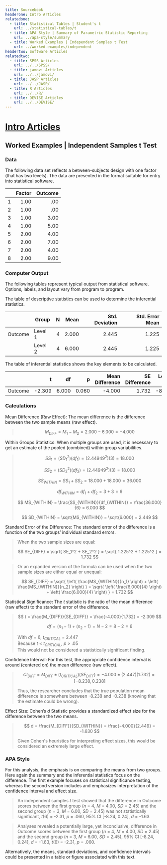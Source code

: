 ```yaml
---
title: Sourcebook
headerone: Intro Articles
relatedone:
  - title: Statistical Tables | Student's t
    url: ../statistical-tables/t
  - title: APA Style | Summary of Parametric Statistic Reporting
    url: ../apa-style/summary
  - title: Worked Examples | Independent Samples t Test
    url: ../worked-examples/independent
headertwo: Software Articles
relatedtwo:
  - title: SPSS Articles
    url: ../../SPSS/
  - title: jamovi Articles
    url: ../../jamovi/
  - title: JASP Articles
    url: ../../JASP/
  - title: R Articles
    url: ../../R/
  - title: DEVISE Articles
    url: ../../DEVISE/
---
```


# [Intro Articles](../index.md)

## Worked Examples | Independent Samples t Test

### Data

The following data set reflects a between-subjects design with one factor (that has two levels). The data are presented in the format suitable for entry into statistical software.

|     | Factor | Outcome |
|-----|-------:|--------:|
| 1   | 1.00   | .00     |
| 2   | 1.00   | .00     |
| 3   | 1.00   | 3.00    |
| 4   | 1.00   | 5.00    |
| 5   | 2.00   | 4.00    |
| 6   | 2.00   | 7.00    |
| 7   | 2.00   | 4.00    |
| 8   | 2.00   | 9.00    |

### Computer Output

The following tables represent typical output from statistical software. Options, labels, and layout vary from program to program.

The table of descriptive statistics can be used to determine the inferential statistics.

|         | Group   | N   | Mean  | Std. Deviation | Std. Error Mean |
|:--------|---------|----:|------:|---------------:|----------------:|
| Outcome | Level 1 | 4   | 2.000 | 2.445          | 1.225           |
|         | Level 2 | 4   | 6.000 | 2.445          | 1.225           |

The table of inferential statistics shows the key elements to be calculated.

|         | t         |	df	  | p     | Mean Difference | SE Difference | Lower CI | Upper CI | Cohen's d | 
|:--------|----------:|------:|------:|----------------:|--------------:|---------:|---------:|----------:|
| Outcome |	   -2.309 | 6.000 | 0.060 |          -4.000 |         1.732 |   -8.238 |    0.238 |    -1.633 |

### Calculations

Mean Difference (Raw Effect): The mean difference is the difference between the two sample means (raw effect).

> $$ M_{DIFF} = M_1 - M_2 = 2.000 − 6.000 = −4.000 $$

Within Groups Statistics: When multiple groups are used, it is necessary to get an estimate of the pooled (combined) within group variabilities.

> $$ SS_1 = ( SD_1^2 ) ( df_1) = ( 2.44949^2 ) ( 3 ) = 18.000 $$
>
> $$ SS_2 = ( SD_2^2 ) ( df_2) = ( 2.44949^2 ) ( 3 ) = 18.000 $$
>
> $$ SS_{WITHIN} = SS_1 + SS_ 2 = 18.000 + 18.000 = 36.000 $$
>
> $$ df_{WITHIN} = df_1 + df_ 2 = 3 + 3 = 6 $$
>
> $$ MS_{WITHIN} = \frac{SS_{WITHIN}}{df_{WITHIN}} = \frac{36.000}{6} = 6.000 $$
>
> $$ SD_{WITHIN} = \sqrt{MS_{WITHIN}} = \sqrt{6.000} = 2.449 $$

Standard Error of the Difference: The standard error of the difference is a function of the two groups’ individual standard errors. 

> When the two sample sizes are equal:
>
> $$ SE_{DIFF} = \sqrt{ SE_1^2 + SE_2^2 } = \sqrt{ 1.225^2 + 1.225^2 } = 1.732 $$

> Or an expanded version of the formula can be used when the two sample sizes are either equal or unequal:
>
> $$ SE_{DIFF} = \sqrt{ \left( \frac{MS_{WITHIN}}{n_1} \right) + \left( \frac{MS_{WITHIN}}{n_2} \right) } = \sqrt{ \left( \frac{6.000}{4} \right) + \left( \frac{6.000}{4} \right) } = 1.732 $$

Statistical Significance: The *t* statistic is the ratio of the mean difference (raw effect) to the standard error of the difference.

> $$ t = \frac{M_{DIFF}}{SE_{DIFF}} = \frac{-4.000}{1.732} = -2.309 $$
>
> $$ df = ( n_1 - 1 ) + ( n_2 - 1) = N - 2 = 8 - 2 = 6  $$
>
> With *df* = 6, *t<sub>CRITICAL</sub>* = 2.447  
> Because *t* < *t<sub>CRITICAL</sub>*, *p* > .05  
> This would not be considered a statistically significant finding.

Confidence Interval: For this test, the appropriate confidence interval is around (centered on) the mean difference (raw effect).

> $$ CI_{DIFF} = M_{DIFF} \pm (t_{CRITICAL}) ( SE_{DIFF}) = -4.000 \pm (2.447) (1.732) = [ −8.238, 0.238 ] $$
>
> Thus, the researcher concludes that the true population mean difference is somewhere between -8.238 and -0.238 (knowing that the estimate could be wrong).

Effect Size: Cohen’s *d* Statistic provides a standardized effect size for the difference between the two means.

> $$ d = \frac{M_{DIFF}}{SD_{WITHIN}} = \frac{-4.000}{2.449} = -1.630 $$
>
> Given Cohen's heuristics for interpreting effect sizes, this would be considered an extremely large effect.

### APA Style

For this analysis, the emphasis is on comparing the means from two groups. Here again the summary and the inferential statistics focus on the difference. The first example focuses on statistical significance testing, whereas the second version includes and emphasizes interpretation of the confidence interval and effect size. 

> An independent samples *t* test showed that the difference in Outcome scores between the first group (*n* = 4, *M* = 4.00, *SD* = 2.45) and the second group (*n* = 3, *M* = 6.00, *SD* = 2.45) was not statistically significant, *t*(6) = -2.31, *p* = .060, 95% CI [-8.24, 0.24], *d* = -1.63.

> Analyses revealed a potentially large, yet inconclusive, difference in Outcome scores between the first group (*n* = 4, *M* = 4.00, *SD* = 2.45) and the second group (*n* = 3, *M* = 6.00, *SD* = 2.45), 95% CI [-8.24, 0.24], *d* = -1.63, *t*(6) = -2.31, *p* = .060.

Alternatively, the means, standard deviations, and confidence intervals could be presented in a table or figure associated with this text.
